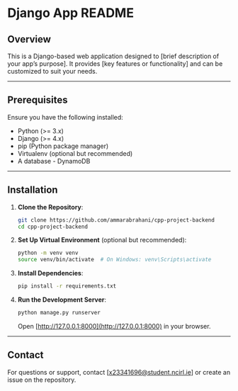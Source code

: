 # Django App README

## Overview

This is a Django-based web application designed to [brief description of your app’s purpose]. It provides [key features or functionality] and can be customized to suit your needs.

---

## Prerequisites

Ensure you have the following installed:

- Python (>= 3.x)
- Django (>= 4.x)
- pip (Python package manager)
- Virtualenv (optional but recommended)
- A database - DynamoDB

---

## Installation

1. **Clone the Repository**:

   ```bash
   git clone https://github.com/ammarabrahani/cpp-project-backend
   cd cpp-project-backend
   ```

2. **Set Up Virtual Environment** (optional but recommended):

   ```bash
   python -m venv venv
   source venv/bin/activate  # On Windows: venv\Scripts\activate
   ```

3. **Install Dependencies**:

   ```bash
   pip install -r requirements.txt
   ```

4. **Run the Development Server**:
   ```bash
   python manage.py runserver
   ```
   Open [http://127.0.0.1:8000](http://127.0.0.1:8000) in your browser.

---

## Contact

For questions or support, contact [x23341696@student.ncirl.ie] or create an issue on the repository.
